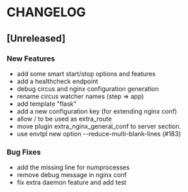 # CHANGELOG


## [Unreleased]

### New Features
- add some smart start/stop options and features
- add a healthcheck endpoint
- debug circus and nginx configuration generation
- rename circus watcher names (step => app)
- add template "flask"
- add a new configuration key (for extending nginx conf)
- allow / to be used as extra_route
- move plugin extra_nginx_general_conf to server section.
- use envtpl new option --reduce-multi-blank-lines (#183)


### Bug Fixes
- add the missing line for numprocesses
- remove debug message in nginx conf
- fix extra daemon feature and add test





